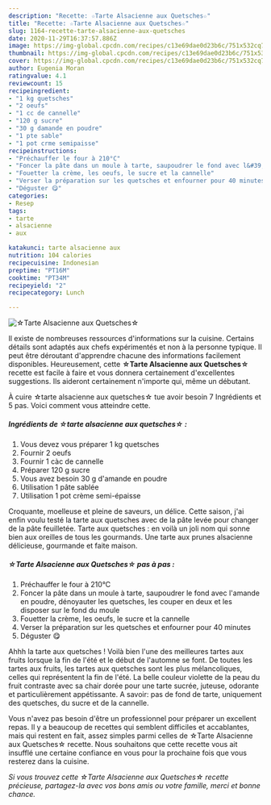 ```yaml
---
description: "Recette: ☆Tarte Alsacienne aux Quetsches☆"
title: "Recette: ☆Tarte Alsacienne aux Quetsches☆"
slug: 1164-recette-tarte-alsacienne-aux-quetsches
date: 2020-11-29T16:37:57.886Z
image: https://img-global.cpcdn.com/recipes/c13e69dae0d23b6c/751x532cq70/☆tarte-alsacienne-aux-quetsches☆-photo-principale-de-la-recette.jpg
thumbnail: https://img-global.cpcdn.com/recipes/c13e69dae0d23b6c/751x532cq70/☆tarte-alsacienne-aux-quetsches☆-photo-principale-de-la-recette.jpg
cover: https://img-global.cpcdn.com/recipes/c13e69dae0d23b6c/751x532cq70/☆tarte-alsacienne-aux-quetsches☆-photo-principale-de-la-recette.jpg
author: Eugenia Moran
ratingvalue: 4.1
reviewcount: 15
recipeingredient:
- "1 kg quetsches"
- "2 oeufs"
- "1 cc de cannelle"
- "120 g sucre"
- "30 g damande en poudre"
- "1 pte sable"
- "1 pot crme semipaisse"
recipeinstructions:
- "Préchauffer le four à 210°C"
- "Foncer la pâte dans un moule à tarte, saupoudrer le fond avec l&#39;amande en poudre, dénoyauter les quetsches, les couper en deux et les disposer sur le fond du moule"
- "Fouetter la crème, les oeufs, le sucre et la cannelle"
- "Verser la préparation sur les quetsches et enfourner pour 40 minutes"
- "Déguster 😋"
categories:
- Resep
tags:
- tarte
- alsacienne
- aux

katakunci: tarte alsacienne aux 
nutrition: 104 calories
recipecuisine: Indonesian
preptime: "PT16M"
cooktime: "PT34M"
recipeyield: "2"
recipecategory: Lunch

---
```



![☆Tarte Alsacienne aux Quetsches☆](https://img-global.cpcdn.com/recipes/c13e69dae0d23b6c/751x532cq70/☆tarte-alsacienne-aux-quetsches☆-photo-principale-de-la-recette.jpg)

Il existe de nombreuses ressources d'informations sur la cuisine. Certains détails sont adaptés aux chefs expérimentés et non à la personne typique. Il peut être déroutant d'apprendre chacune des informations facilement disponibles. Heureusement, cette <strong> ☆Tarte Alsacienne aux Quetsches☆ </strong> recette est facile à faire et vous donnera certainement d'excellentes suggestions. Ils aideront certainement n'importe qui, même un débutant.

<!--inarticleads1-->

À cuire ☆tarte alsacienne aux quetsches☆ tue avoir besoin 7 Ingrédients et 5 pas. Voici comment vous atteindre cette.

##### Ingrédients de ☆tarte alsacienne aux quetsches☆ :

1. Vous devez vous préparer 1 kg quetsches
1. Fournir 2 oeufs
1. Fournir 1 càc de cannelle
1. Préparer 120 g sucre
1. Vous avez besoin 30 g d&#39;amande en poudre
1. Utilisation 1 pâte sablée
1. Utilisation 1 pot crème semi-épaisse


Croquante, moelleuse et pleine de saveurs, un délice. Cette saison, j&#39;ai enfin voulu testé la tarte aux quetsches avec de la pâte levée pour changer de la pâte feuilletée. Tarte aux quetsches : en voilà un joli nom qui sonne bien aux oreilles de tous les gourmands. Une tarte aux prunes alsacienne délicieuse, gourmande et faite maison. 

<!--inarticleads2-->

##### ☆Tarte Alsacienne aux Quetsches☆ pas à pas :

1. Préchauffer le four à 210°C
1. Foncer la pâte dans un moule à tarte, saupoudrer le fond avec l&#39;amande en poudre, dénoyauter les quetsches, les couper en deux et les disposer sur le fond du moule
1. Fouetter la crème, les oeufs, le sucre et la cannelle
1. Verser la préparation sur les quetsches et enfourner pour 40 minutes
1. Déguster 😋


Ahhh la tarte aux quetsches ! Voilà bien l&#39;une des meilleures tartes aux fruits lorsque la fin de l&#39;été et le début de l&#39;automne se font. De toutes les tartes aux fruits, les tartes aux quetsches sont les plus mélancoliques, celles qui représentent la fin de l&#39;été. La belle couleur violette de la peau du fruit contraste avec sa chair dorée pour une tarte sucrée, juteuse, odorante et particulièrement appétissante. A savoir: pas de fond de tarte, uniquement des quetsches, du sucre et de la cannelle. 

<!--inarticleads1-->

<p>
Vous n'avez pas besoin d'être un professionnel pour préparer un excellent repas. Il y a beaucoup de recettes qui semblent difficiles et accablantes, mais qui restent en fait, assez simples parmi celles de ☆Tarte Alsacienne aux Quetsches☆ recette. Nous souhaitons que cette recette vous ait insufflé une certaine confiance en vous pour la prochaine fois que vous resterez dans la cuisine.
</p>

<p>
<i>Si vous trouvez cette ☆Tarte Alsacienne aux Quetsches☆ recette précieuse, partagez-la avec vos bons amis ou votre famille, merci et bonne chance.</i>
</p>
